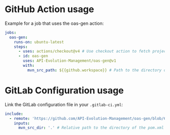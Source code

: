 # GitHub Action usage
Example for a job that uses the oas-gen action:
```yaml
jobs:
  oas-gen:
    runs-on: ubuntu-latest
    steps:
      - uses: actions/checkout@v4 # Use checkout action to fetch project files
      - id: oas-gen
        uses: API-Evolution-Management/oas-gen@v1
        with: 
          mvn_src_path: ${{github.workspace}} # Path to the directory of the pom.xml file
``` 
# GitLab Configuration usage
Link the GitLab configuration file in your `.gitlab-ci.yml`:
```yaml
include:
  - remote: 'https://github.com/API-Evolution-Management/oas-gen/blob/6a2dd57a0495f92d147bd1b3eb1832383971fa1e/oas-gen.gitlab-ci.yml'
    inputs:
      mvn_src_dir: '.' # Relative path to the directory of the pom.xml file from the projects root directory
```
